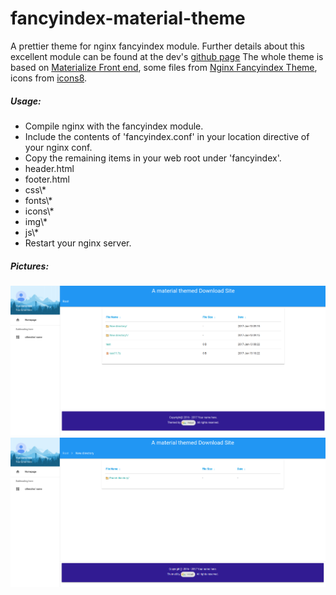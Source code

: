 # fancyindex-material-theme
A prettier theme for nginx fancyindex module. Further details about this excellent module can be found at the dev's [github page](https://github.com/aperezdc/ngx-fancyindex)
The whole theme is based on [Materialize Front end](http://materializecss.com), some files from [Nginx Fancyindex Theme](https://github.com/TheInsomniac/Nginx-Fancyindex-Theme), icons from [icons8](https://icons8.com).
##### Usage:
 - Compile nginx with the fancyindex module.
 - Include the contents of 'fancyindex.conf' in your location directive of your nginx conf.
 - Copy the remaining items in your web root under 'fancyindex'.
  - header.html
  - footer.html
  - css\\*
  - fonts\\*
  - icons\\*
  - img\\*
  - js\\*
 - Restart your nginx server.

 ##### Pictures:
 ![Image1](https://raw.githubusercontent.com/Halyul/fancyindex-material-theme/master/img/pic1.png)
 ![Image2](https://raw.githubusercontent.com/Halyul/fancyindex-material-theme/master/img/pic2.png)
